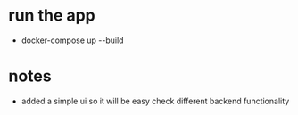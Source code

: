 # run the app
- docker-compose up --build

# notes
- added a simple ui so it will be easy check different backend functionality